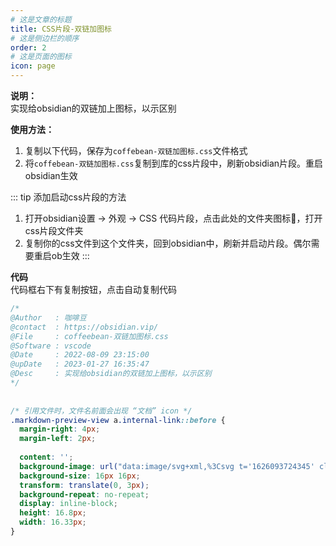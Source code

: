 ```yaml
---
# 这是文章的标题
title: CSS片段-双链加图标
# 这是侧边栏的顺序
order: 2
# 这是页面的图标
icon: page
---
```

**说明：**  
实现给obsidian的双链加上图标，以示区别

**使用方法：**  
1. 复制以下代码，保存为`coffebean-双链加图标.css`文件格式
2. 将`coffebean-双链加图标.css`复制到库的css片段中，刷新obsidian片段。重启obsidian生效

::: tip 添加启动css片段的方法
1. 打开obsidian设置 → 外观 → CSS 代码片段，点击此处的文件夹图标📁，打开css片段文件夹
2. 复制你的css文件到这个文件夹，回到obsidian中，刷新并启动片段。偶尔需要重启ob生效
:::

**代码**  
代码框右下有复制按钮，点击自动复制代码
```css
/*  
@Author   : 咖啡豆  
@contact  : https://obsidian.vip/  
@File     : coffeebean-双链加图标.css  
@Software : vscode  
@Date     : 2022-08-09 23:15:00  
@upDate   : 2023-01-27 16:35:47  
@Desc     : 实现给obsidian的双链加上图标，以示区别  
*/  
  
  
/* 引用文件时，文件名前面会出现 “文档” icon */  
.markdown-preview-view a.internal-link::before {  
  margin-right: 4px;  
  margin-left: 2px;  
  
  content: '';  
  background-image: url("data:image/svg+xml,%3Csvg t='1626093724345' class='icon' viewBox='0 0 1024 1024' version='1.1' xmlns='http://www.w3.org/2000/svg' p-id='3856' width='200' height='200'%3E%3Cpath d='M896.5 328.5h-256c-13.3 0-24-10.7-24-24v-256c0-13.3 10.7-24 24-24s24 10.7 24 24v232h232c13.3 0 24 10.7 24 24s-10.7 24-24 24z' fill='%230A59F7' p-id='3857'%3E%3C/path%3E%3Cpath d='M896.5 1000.5h-768c-13.3 0-24-10.7-24-24v-928c0-13.3 10.7-24 24-24h512c6.4 0 12.5 2.5 17 7l256 256c4.5 4.5 7 10.6 7 17v672c0 13.3-10.7 24-24 24z m-744-48h720V314.4L630.6 72.5H152.5v880z' fill='%230A59F7' p-id='3858'%3E%3C/path%3E%3Cpath d='M704.5 792.5h-384c-13.3 0-24-10.7-24-24s10.7-24 24-24h384c13.3 0 24 10.7 24 24s-10.7 24-24 24zM704.5 632.5h-384c-13.3 0-24-10.7-24-24s10.7-24 24-24h384c13.3 0 24 10.7 24 24s-10.7 24-24 24zM704.5 472.5h-384c-13.3 0-24-10.7-24-24s10.7-24 24-24h384c13.3 0 24 10.7 24 24s-10.7 24-24 24zM448.5 312.5h-128c-13.3 0-24-10.7-24-24s10.7-24 24-24h128c13.3 0 24 10.7 24 24s-10.7 24-24 24z' fill='%230A59F7' p-id='3859'%3E%3C/path%3E%3C/svg%3E");  
  background-size: 16px 16px;  
  transform: translate(0, 3px);  
  background-repeat: no-repeat;  
  display: inline-block;  
  height: 16.8px;  
  width: 16.33px;  
}
```
